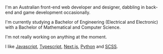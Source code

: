 I'm an Australian front-end web developer and designer, dabbling in back-end and game development occasionally.

I'm currently studying a Bachelor of Engineering (Electrical and Electronic) with a Bachelor of Mathematical and Computer Science.

I'm not really working on anything at the moment.

I like [Javascript](https://www.javascript.com/), [Typescript](https://www.typescriptlang.org/), [Next.js](https://nextjs.org/), [Python](https://www.python.org/) and [SCSS](https://sass-lang.com/).
